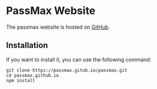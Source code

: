 # PassMax Website

The passmax website is hosted on [GitHub](https://passmax.gihtub.io).

## Installation

If you want to install it, you can use the following command:

```
git clone https://passmax.gitub.io/passmax.git
cd passmax.github.io
npm install
```